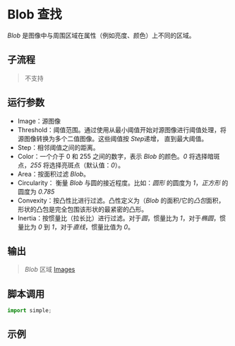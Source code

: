 # Blob 查找
*Blob* 是图像中与周围区域在属性（例如亮度、颜色）上不同的区域。

## 子流程
> 不支持


## 运行参数

* Image：源图像
* Threshold：阈值范围。通过使用从最小阈值开始对源图像进行阈值处理，将源图像转换为多个二值图像。这些阈值按 *Step*递增， 直到最大阈值。
* Step：相邻阈值之间的距离。
* Color：一个介于 0 和 255 之间的数字，表示 *Blob* 的颜色。*0* 将选择暗斑点，*255* 将选择亮斑点（默认值：*0*）。
* Area：按面积过滤 *Blob*。
* Circularity： 衡量 *Blob* 与圆的接近程度。比如：*圆形* 的圆度为 *1*，*正方形* 的圆度为 *0.785*
* Convexity：按凸性比进行过滤。凸性定义为（*Blob* 的面积/它的*凸包*面积，形状的凸包是完全包围该形状的最紧密的凸形。
* Inertia：按惯量比（拉长比）进行过滤。对于*圆*，惯量比为 *1*，对于*椭圆*，惯量比为 *0* 到 *1*，对于*直线*，惯量比值为 *0*。


## 输出

>   *Blob* 区域 [Images](./types/Image.md)


## 脚本调用

```python
import simple;

```

## 示例